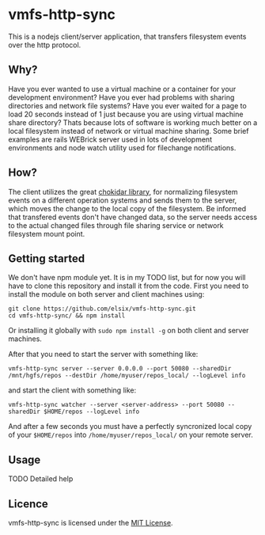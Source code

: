 # vmfs-http-sync
This is a nodejs client/server application, that transfers filesystem events over the http protocol.

## Why?
Have you ever wanted to use a virtual machine or a container for your development environment? Have you ever had problems with sharing directories and network file systems? Have you ever waited for a page to load 20 seconds instead of 1 just because you are using virtual machine share directory? Thats because lots of software is working much better on a local filesystem instead of network or virtual machine sharing. Some brief examples are rails WEBrick server used in lots of development environments and node watch utility used for filechange notifications.

## How?
The client utilizes the great [chokidar library](https://github.com/paulmillr/chokidar), for normalizing filesystem events on a different operation systems and sends them to the server, which moves the change to the local copy of the filesystem. Be informed that transfered events don't have changed data, so the server needs access to the actual changed files through file sharing service or network filesystem mount point.

## Getting started
We don't have npm module yet. It is in my TODO list, but for now you will have to clone this repository and install it from the code. 
First you need to install the module on both server and client machines using:
```
git clone https://github.com/elsix/vmfs-http-sync.git
cd vmfs-http-sync/ && npm install
```
Or installing it globally with ```sudo npm install -g``` on both client and server machines.

After that you need to start the server with something like:
```
vmfs-http-sync server --server 0.0.0.0 --port 50080 --sharedDir /mnt/hgfs/repos --destDir /home/myuser/repos_local/ --logLevel info
```

and start the client with something like:
```
vmfs-http-sync watcher --server <server-address> --port 50080 --sharedDir $HOME/repos --logLevel info
```
And after a few seconds you must have a perfectly syncronized local copy of your ```$HOME/repos``` into ```/home/myuser/repos_local/``` on your remote server. 

## Usage
TODO
Detailed help

## Licence
vmfs-http-sync is licensed under the
[MIT License](https://github.com/elsix/angular-jointjs-graph/blob/dev/LICENSE).
